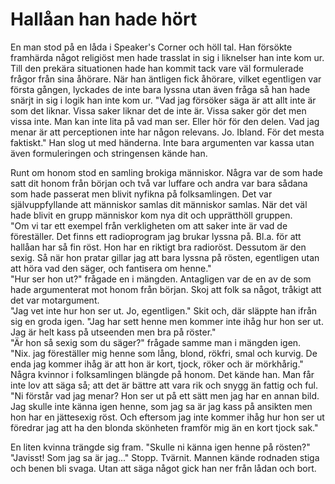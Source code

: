 # Hallåan han hade hört

En man stod på en låda i Speaker's Corner och höll tal. Han försökte framhärda något religiöst men hade trasslat in sig i liknelser han inte kom ur.  
Till den prekära situationen hade han kommit tack vare väl formulerade frågor från sina åhörare. När han äntligen fick åhörare, vilket egentligen var första gången, lyckades de inte bara lyssna utan även fråga så han hade snärjt in sig i logik han inte kom ur. "Vad jag försöker säga är att allt inte är som det liknar. Vissa saker liknar det de inte är. Vissa saker gör det men vissa inte. Man kan inte lita på vad man ser. Eller hör för den delen. Vad jag menar är att perceptionen inte har någon relevans. Jo. Ibland. För det mesta faktiskt." Han slog ut med händerna. Inte bara argumenten var kassa utan även formuleringen och stringensen kände han.

Runt om honom stod en samling brokiga människor. Några var de som hade satt dit honom från början och två var luffare och andra var bara sådana som hade passerat men blivit nyfikna på folksamlingen. Det var självuppfyllande att människor samlas dit människor samlas. När det väl hade blivit en grupp människor kom nya dit och upprätthöll gruppen.  
"Om vi tar ett exempel från verkligheten om att saker inte är vad de föreställer. Det finns ett radioprogram jag brukar lyssna på. Bl.a. för att hallåan har så fin röst. Hon har en riktigt bra radioröst. Dessutom är den sexig. Så när hon pratar gillar jag att bara lyssna på rösten, egentligen utan att höra vad den säger, och fantisera om henne."  
"Hur ser hon ut?" frågade en i mängden. Antagligen var de en av de som hade argumenterat mot honom från början. Skoj att folk sa något, tråkigt att det var motargument.  
"Jag vet inte hur hon ser ut. Jo, egentligen." Skit och, där släppte han ifrån sig en groda igen. "Jag har sett henne men kommer inte ihåg hur hon ser ut. Jag är helt kass på utseenden men bra på röster."  
"Är hon så sexig som du säger?" frågade samme man i mängden igen.  
"Nix. jag föreställer mig henne som lång, blond, rökfri, smal och kurvig. De enda jag kommer ihåg är att hon är kort, tjock, röker och är mörkhårig." Några kvinnor i folksamlingen blängde på honom. Det kände han. Man får inte lov att säga så; att det är bättre att vara rik och snygg än fattig och ful.  
"Ni förstår vad jag menar? Hon ser ut på ett sätt men jag har en annan bild. Jag skulle inte känna igen henne, som jag sa är jag kass på ansikten men hon har en jättesexig röst. Och eftersom jag inte kommer ihåg hur hon ser ut föredrar jag att ha den blonda skönheten framför mig än en kort tjock sak."

En liten kvinna trängde sig fram. "Skulle ni känna igen henne på rösten?" "Javisst! Som jag sa är jag..." Stopp. Tvärnit. Mannen kände rodnaden stiga och benen bli svaga. Utan att säga något gick han ner från lådan och bort.